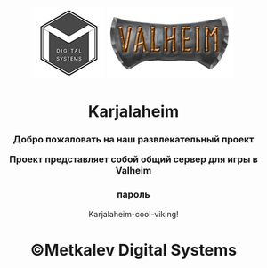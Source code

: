 <div align="center">
<img src="https://github.com/Metkalev-Digital-Systems/Karjalaheim/blob/main/MDS.png" alt="img"/>
  <img src="https://github.com/Metkalev-Digital-Systems/Karjalaheim/blob/main/Valheim.png" alt="img"/>
  <h1>Karjalaheim</h1>
<h3>
  <p>Добро пожаловать на наш развлекательный проект</p>
  <p>Проект представляет собой общий сервер для игры в Valheim</p>
</h3>

<h3>пароль</h3>
  Karjalaheim-cool-viking!

  <h1>©️Metkalev Digital Systems </h1>
</div>
